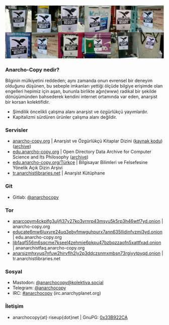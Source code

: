 ![header](header.jpeg)

### Anarcho-Copy nedir?

Bilginin mülkiyetini reddeden; aynı zamanda onun evrensel bir deneyim olduğunu düşünen, bu sebeple imkanları yettiği ölçüde bilgiye erişimde olan engelleri hepimiz için aşan, bununla birlikte ağın(www) radikal bir şekilde dönüşümünden bahsederek kendini internet ortamında var eden, anarşist bir korsan kolektifidir.

 - Şimdilik öncelikli çalışma alanı anarşist ve özgürlükçü yayımlardır.
 - Kapitalizmi sürdüren ürünler çalışma alanı değildir.

### Servisler

<ul>
<li><a href="https://anarcho-copy.org/">anarcho-copy.org</a> | Anarşist ve Özgürlükçü Kitaplar Dizini (<a href="https://anarcho-copy.org/generator.tar.gz">kaynak kodu</a>) (<a href="https://anarcho-copy.org/archive.tar">archive</a>)</li>
<li><a href="https://edu.anarcho-copy.org/">edu.anarcho-copy.org</a> | Open Directory Data Archive for Computer Science and Its Philosophy (<a href="https://edu.anarcho-copy.org/archive/">archive</a>)</li>
<li><a href="http://edu.anarcho-copy.org/T%c3%bcrk%c3%a7e%20-%20Turkish/">edu.anarcho-copy.org/Türkçe</a> | Bilgisayar Bilimleri ve Felsefesine Yönelik Açık Dizin Arşivi</li>
<li><a href="https://tr.anarchistlibraries.net/special/index">tr.anarchistlibraries.net</a> | Anarşist Kütüphane</li>
</ul>

### Git

 - Gitlab: [@anarchocopy](https://gitlab.com/anarcho-copy)
 
### Tor

<ul>
<li><a href="http://anarcopym4ckplfg3uljfj37y27ko3vrnrp43msyu5k5rp3h46wtf7yd.onion">anarcopym4ckplfg3uljfj37y27ko3vrnrp43msyu5k5rp3h46wtf7yd.onion</a> | anarcho-copy.org</li>
<li><a href="http://educate6mw6luxyre24uq3ebyfmwguhpurx7ann635llidinfvzmi3yd.onion">educate6mw6luxyre24uq3ebyfmwguhpurx7ann635llidinfvzmi3yd.onion</a> | edu.anarcho-copy.org</li>
<li><a href="http://libfaqf556m6sqcme7kseel4zehmie6pkpu47bzbqzzaofn5xattfxad.onion">libfaqf556m6sqcme7kseel4zehmie6pkpu47bzbqzzaofn5xattfxad.onion</a> | ananarchistfaq.anarcho-copy.org</li>
 <li><a href="http://anarsizmhxyuq7nfuw2hirvflh2ly2p3ddczsnmxmbsn73rgiyytpyqd.onion">anarsizmhxyuq7nfuw2hirvflh2ly2p3ddczsnmxmbsn73rgiyytpyqd.onion</a> | tr.anarchistlibraries.net</li>
</ul>

### Sosyal

 - Mastodon: [@anarchocopy@kolektiva.social](https://kolektiva.social/@anarchocopy)
 - Telegram: [@anarchocopy](https://t.me/anarchocopy) 
 - IRC: [#anarchocopy](https://anarcho-copy.org/irc.html) (irc.anarchyplanet.org)

### İletişim 

 - anarchocopy{at} riseup{dot}net | GnuPG: [0x33B922CA](https://keys.openpgp.org/search?q=6DC0+E8D8+8CA0+13D6+760E++8E60+9A31+859C+33B9+22CA)

